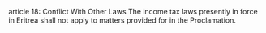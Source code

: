 article 18: Conflict With Other Laws
The income tax laws presently in force in Eritrea shall not apply to matters provided for in the Proclamation. 
<ul>
</ul>